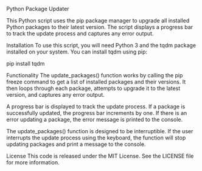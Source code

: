 Python Package Updater

This Python script uses the pip package manager to upgrade all installed Python packages to their latest version. The script displays a progress bar to track the update process and captures any error output.

Installation
To use this script, you will need Python 3 and the tqdm package installed on your system. You can install tqdm using pip:

pip install tqdm

Functionality
The update_packages() function works by calling the pip freeze command to get a list of installed packages and their versions. It then loops through each package, attempts to upgrade it to the latest version, and captures any error output.

A progress bar is displayed to track the update process. If a package is successfully updated, the progress bar increments by one. If there is an error updating a package, the error message is printed to the console.

The update_packages() function is designed to be interruptible. If the user interrupts the update process using the keyboard, the function will stop updating packages and print a message to the console.

License
This code is released under the MIT License. See the LICENSE file for more information.
